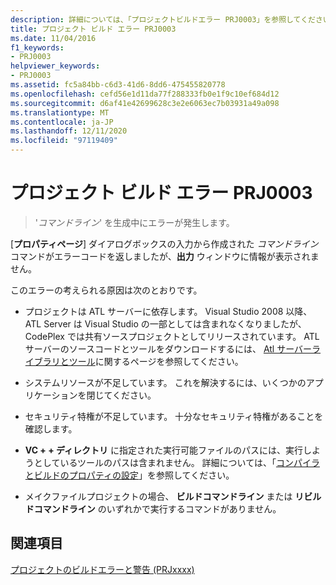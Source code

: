 ```yaml
---
description: 詳細については、「プロジェクトビルドエラー PRJ0003」を参照してください。
title: プロジェクト ビルド エラー PRJ0003
ms.date: 11/04/2016
f1_keywords:
- PRJ0003
helpviewer_keywords:
- PRJ0003
ms.assetid: fc5a84bb-c6d3-41d6-8dd6-475455820778
ms.openlocfilehash: cefd56e1d11da77f288333fb0e1f9c10ef684d12
ms.sourcegitcommit: d6af41e42699628c3e2e6063ec7b03931a49a098
ms.translationtype: MT
ms.contentlocale: ja-JP
ms.lasthandoff: 12/11/2020
ms.locfileid: "97119409"
---
```

# <a name="project-build-error-prj0003"></a>プロジェクト ビルド エラー PRJ0003

> '*コマンドライン*' を生成中にエラーが発生します。

[**プロパティページ**] ダイアログボックスの入力から作成された *コマンドライン* コマンドがエラーコードを返しましたが、**出力** ウィンドウに情報が表示されません。

このエラーの考えられる原因は次のとおりです。

- プロジェクトは ATL サーバーに依存します。 Visual Studio 2008 以降、ATL Server は Visual Studio の一部としては含まれなくなりましたが、CodePlex では共有ソースプロジェクトとしてリリースされています。 ATL サーバーのソースコードとツールをダウンロードするには、 [Atl サーバーライブラリとツール](https://go.microsoft.com/fwlink/p/?linkid=81979)に関するページを参照してください。

- システムリソースが不足しています。 これを解決するには、いくつかのアプリケーションを閉じてください。

- セキュリティ特権が不足しています。 十分なセキュリティ特権があることを確認します。

- **VC + + ディレクトリ** に指定された実行可能ファイルのパスには、実行しようとしているツールのパスは含まれません。 詳細については、「[コンパイラとビルドのプロパティの設定](../../build/working-with-project-properties.md)」を参照してください。

- メイクファイルプロジェクトの場合、 **ビルドコマンドライン** または **リビルドコマンドライン** のいずれかで実行するコマンドがありません。

## <a name="see-also"></a>関連項目

[プロジェクトのビルドエラーと警告 (PRJxxxx)](../../error-messages/tool-errors/project-build-errors-and-warnings-prjxxxx.md)
